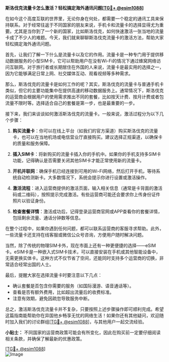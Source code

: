 **斯洛伐克流量卡怎么激活？轻松搞定海外通讯问题[[TG💪+ @esim1088](https://t.me/s/esim1088)]**

在如今这个高度互联的世界里，无论你身在何处，都需要一个稳定的通讯工具来保持联系。对于经常往返于不同国家的朋友来说，手机卡和流量卡的选择显得尤为重要。尤其是当你到了一个新的国家，比如斯洛伐克，如何快速激活一张当地的流量卡成了不少人的难题。今天，我们就来聊聊斯洛伐克流量卡的激活方法，帮助大家轻松搞定海外通讯问题。

首先，让我们了解一下什么是流量卡以及它的作用。流量卡是一种专门用于提供移动数据服务的小型SIM卡，它可以帮助用户在没有Wi-Fi的情况下通过蜂窝网络访问互联网。对于旅行者或长期居住在外国的人来说，流量卡是最实用的选择之一，因为它能够满足日常上网、社交媒体互动、观看视频等多种需求。

那么，斯洛伐克的流量卡是如何工作的呢？其实，斯洛伐克的流量卡与普通手机卡类似，但它的主要功能集中在提供高速的移动数据服务上。通常情况下，斯洛伐克的运营商会根据用户的使用需求推出不同的套餐，比如按天计费、按月计费或者包流量不限时等。选择适合自己的套餐是第一步，也是最重要的一步。

接下来，我们来谈谈如何激活斯洛伐克的流量卡。一般来说，激活过程分为以下几个步骤：

1. **购买流量卡**：你可以在线上平台（如我们的官方渠道）购买斯洛伐克的流量卡，也可以在当地机场或电信营业厅直接购买。建议选择正规渠道，以确保卡的质量和服务保障。

2. **插入SIM卡**：将新购买的流量卡插入你的手机中。如果你的手机支持多SIM卡功能，记得确认是否需要关闭其他SIM卡才能正常使用新的流量卡。

3. **开机并联网**：确保手机已经连接到可用的Wi-Fi网络，然后打开手机，等待系统自动检测新卡。大多数情况下，系统会提示你进行设置或激活操作。

4. **激活流程**：进入运营商提供的激活页面，输入相关信息（通常是卡背面的激活码或二维码），按照提示完成激活。有些运营商可能还会要求你上传身份证件照片以验证身份。

5. **检查套餐详情**：激活成功后，记得登录运营商官网或APP查看你的套餐详情，包括剩余流量、通话分钟数等信息。

在整个过程中，如果你遇到任何问题，都可以联系运营商的客服寻求帮助。此外，一些流量卡还支持在线客服或微信公众号咨询，方便用户随时解决问题。

当然，除了传统的物理SIM卡外，现在市面上还有一种更便捷的选择——eSIM卡。eSIM卡是一种嵌入式SIM卡技术，可以直接安装在手机或其他智能设备中，无需更换实体卡。这种方式不仅节省了空间，还能同时支持多个运营商的切换，非常适合经常出国的人士。

最后，提醒大家在选择流量卡时要注意以下几点：
- 确认套餐是否包含你需要的服务（如国际漫游、语音通话等）。
- 查看是否有额外费用，比如超出流量后的收费标准。
- 注意有效期，避免因疏忽导致服务中断。

总之，激活斯洛伐克流量卡并不复杂，只要按照上述步骤操作即可顺利完成。希望这篇指南能帮助你在异国他乡畅享无忧的网络生活！如果你还有其他疑问，欢迎随时加入我们的讨论群组[[TG💪+ @esim1088](https://t.me/s/esim1088)]，与其他用户一起交流经验。

**小贴士：** 不同国家的运营商政策可能会有所变化，因此在购买前一定要仔细阅读相关条款，并确保了解最新的优惠政策。

[[TG💪+ @esim1088](https://t.me/s/esim1088)]  
![Image](https://i.postimg.cc/4NQfJmqS/Snipaste-2025-05-13-00-14-12.png)